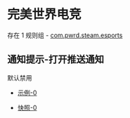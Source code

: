 # 完美世界电竞

存在 1 规则组 - [com.pwrd.steam.esports](/src/apps/com.pwrd.steam.esports.ts)

## 通知提示-打开推送通知

默认禁用

- [示例-0](https://m.gkd.li/110102406/de5d251c-d592-421c-93c2-2f2ce12d35e1)

- [快照-0](https://i.gkd.li/import/14414463)
